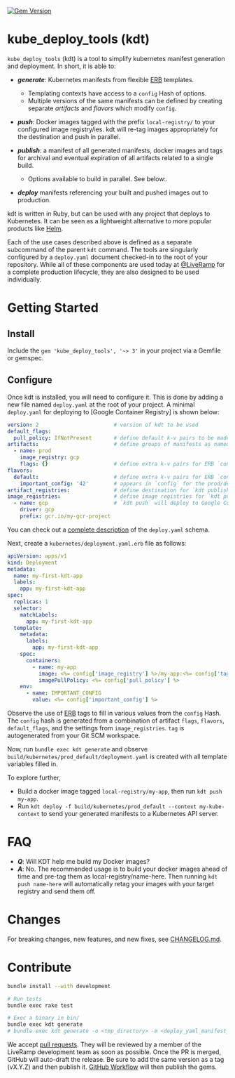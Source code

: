 [![Gem Version](https://badge.fury.io/rb/kube_deploy_tools.svg)](https://badge.fury.io/rb/kube_deploy_tools)

# kube_deploy_tools (kdt)

`kube_deploy_tools` (kdt) is a tool to simplify kubernetes manifest generation
and deployment. In short, it is able to:

* ***generate***: Kubernetes manifests from flexible [ERB] templates.
  - Templating contexts have access to a `config` Hash of options.
  - Multiple versions of the same manifests can be defined by creating separate *artifacts* and *flavors* which modify `config`.

* ***push***: Docker images tagged with the prefix `local-registry/` to your configured image registry/ies. 
    kdt will re-tag images appropriately for the destination and push in parallel.

* ***publish***: a manifest of all generated manifests, docker images and tags for archival and eventual expiration 
    of all artifacts related to a single build. 
    - Options available to build in parallel. See below:.

* ***deploy*** manifests referencing your built and pushed images out to production.

kdt is written in Ruby, but can be used with any project that deploys to Kubernetes. 
It can be seen as a lightweight alternative to more popular products like [Helm].

Each of the use cases described above is defined as a separate subcommand of the parent `kdt` command. The tools are 
singularly configured by a `deploy.yaml` document checked-in to the root of your repository. While all of these 
components are used today at [@LiveRamp](https://github.com/LiveRamp) for a complete production lifecycle, they are also 
designed to be used individually.

# Getting Started

## Install

Include the `gem 'kube_deploy_tools', '~> 3'` in your project via a Gemfile or gemspec.

## Configure

Once kdt is installed, you will need to configure it. This is done by adding a new file named `deploy.yaml` at the 
root of your project. A minimal `deploy.yaml` for deploying to [Google Container Registry] is shown below:

```yaml
version: 2                        # version of kdt to be used
default_flags:
  pull_policy: IfNotPresent       # define default k-v pairs to be made available in ERB's `config` to all artifacts and flavors
artifacts:                        # define groups of manifests as named artifacts for `kdt generate`
  - name: prod
    image_registry: gcp
    flags: {}                     # define extra k-v pairs for ERB `config` during `kdt generate` for a specific artifact
flavors:
  default:                        # define extra k-v pairs for ERB `config` during `kdt generate` for a specific flavor
    important_config: '42'        # appears in `config` for the prod/default flavor, but nowhere else
artifact_registries:              # define destination for `kdt publish`
image_registries:                 # define image registries for `kdt push`
  - name: gcp                     # `kdt push` will deploy to Google Container Registry
    driver: gcp
    prefix: gcr.io/my-gcr-project
```

You can check out a [complete description](schemas/v2.schema.json) of the `deploy.yaml` schema.

Next, create a `kubernetes/deployment.yaml.erb` file as follows:

```yaml
apiVersion: apps/v1
kind: Deployment
metadata:
  name: my-first-kdt-app
  labels:
    app: my-first-kdt-app
spec:
  replicas: 1
  selector:
    matchLabels:
      app: my-first-kdt-app
  template:
    metadata:
      labels:
        app: my-first-kdt-app
    spec:
      containers:
        - name: my-app
          image: <%= config['image_registry'] %>/my-app:<%= config['tag'] %>
          imagePullPolicy: <%= config['pull_policy'] %>
    env:
      - name: IMPORTANT_CONFIG
        value: <%= config['important_config'] %>
```

Observe the use of [ERB] tags to fill in various values from the `config` Hash. The `config` hash
is generated from a combination of artifact `flags`, `flavors`, `default_flags`, and the settings
from `image_registries`. `tag` is autogenerated from your Git SCM workspace.

Now, run `bundle exec kdt generate` and observe
`build/kubernetes/prod_default/deployment.yaml` is created with all template
variables filled in.

To explore further,
* Build a docker image tagged `local-registry/my-app`, then run `kdt push my-app`.
* Run `kdt deploy -f build/kubernetes/prod_default --context my-kube-context` to send your generated
  manifests to a Kubernetes API server.

# FAQ

* ***Q***: Will KDT help me build my Docker images?
* ***A***: No. The recommended usage is to build your docker images ahead of time and pre-tag them as local-registry/name-here.
  Then running `kdt push name-here` will automatically retag your images with your target registry and send them off.

# Changes

For breaking changes, new features, and new fixes, see
[CHANGELOG.md](CHANGELOG.md).

# Contribute

```bash
bundle install --with development

# Run tests
bundle exec rake test

# Exec a binary in bin/
bundle exec kdt generate
# bundle exec kdt generate -o <tmp_directory> -m <deploy_yaml_manifest_file> -i <tmp_input_directory>
```

We accept [pull requests]. They will be reviewed by a member of the LiveRamp development team as soon as possible.
Once the PR is merged, GitHub will auto-draft the release. Be sure to
add the same version as a tag (vX.Y.Z) and then publish it.
[GitHub Workflow] will then publish the gems.

[GitHub Workflow]: https://github.com/LiveRamp/kube_deploy_tools/blob/master/.github/workflows/release.yml
[pull requests]: https://github.com/LiveRamp/kube_deploy_tools/pulls


[Helm]: https://helm.sh
[ERB]: https://ruby-doc.org/stdlib-2.7.1/libdoc/erb/rdoc/ERB.html